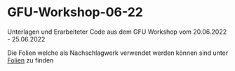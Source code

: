 # GFU-Workshop-06-22
Unterlagen und Erarbeiteter Code aus dem GFU Workshop vom 20.06.2022 - 25.06.2022

Die Folien welche als Nachschlagwerk verwendet werden können sind unter [Folien](Folien.pdf) zu finden
